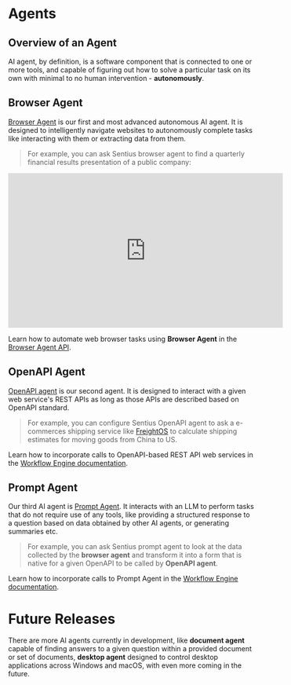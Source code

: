 # Agents

## Overview of an Agent
AI agent, by definition, is a software component that is connected to one or more tools, and capable of figuring out how to solve a particular task on its own with minimal to no human intervention - **autonomously**. 

## Browser Agent

[Browser Agent](platform-components/agents/browser-agent.md) is our first and most advanced autonomous AI agent. It is designed to intelligently navigate websites to autonomously complete tasks like interacting with them or extracting data from them.

> For example, you can ask Sentius browser agent to find a quarterly financial results presentation of a public company:

<iframe width="560" height="315" src="https://www.youtube.com/embed/hzhXlfm8ELw?si=ZUA2eGAAb5oRaDL_" title="YouTube video player" frameborder="0" allow="accelerometer; autoplay; clipboard-write; encrypted-media; gyroscope; picture-in-picture; web-share" referrerpolicy="strict-origin-when-cross-origin" allowfullscreen></iframe>

Learn how to automate web browser tasks using **Browser Agent** in the [Browser Agent API](api/browser-agent-api.md).

## OpenAPI Agent

[OpenAPI agent](platform-components/agents/openapi-agent.md) is our second agent. It is designed to interact with a given web service's REST APIs as long as those APIs are described based on OpenAPI standard.

> For example, you can configure Sentius OpenAPI agent to ask a e-commerces shipping service like [FreightOS](https://ship.freightos.com/api/shippingCalculator) to calculate shipping estimates for moving goods from China to US.

Learn how to incorporate calls to OpenAPI-based REST API web services in the [Workflow Engine documentation](platform-components/services/workflow-engine.md). 

## Prompt Agent

Our third AI agent is [Prompt Agent](platform-components/agents/prompt-agent.md). It interacts with an LLM to perform tasks that do not require use of any tools, like providing a structured response to a question based on data obtained by other AI agents, or generating summaries etc.

> For example, you can ask Sentius prompt agent to look at the data collected by the **browser agent** and transform it into a form that is native for a given OpenAPI to be called by **OpenAPI agent**.

Learn how to incorporate calls to Prompt Agent in the [Workflow Engine documentation](platform-components/services/workflow-engine.md).

# Future Releases

There are more AI agents currently in development, like **document agent** capable of finding answers to a given question within a provided document or set of documents, **desktop agent** designed to control desktop applications across Windows and macOS, with even more coming in the future.
